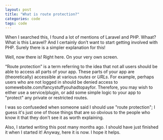 ```yaml
---
layout: post
title: "What is route protection?"
categories: code
tags: code
---
```

 
When I searched this, I found a lot of mentions of Laravel and PHP. Whaat? What is this Laravel? And I certainly don’t want to start getting involved with PHP. Surely there is a simpler explanation for this!  

Well, now there is! Right here. On your very own screen.  
<!--more-->  

“Route protection” is a term referring to the idea that not all users should be able to access all parts of your app. These parts of your app are (theoretically) accessible at various *routes* or *URLs*. For example, perhaps users who are not logged in should be denied access to somewebsite.com/fancystuffyouhadtopayfor. Therefore, you may wish to either use a service/plugin, or add some simple logic to your app to "protect" any private or restricted routes.

I was so confuseded when someone said I should use "route protection"; I guess it's just one of those things that are so obvious to the people who know it that they don't see it as worth explaining. 

Also, I started writing this post many months ago. I should have just finished it when I started it! Anyway, here it is now. I hope it helps.  
